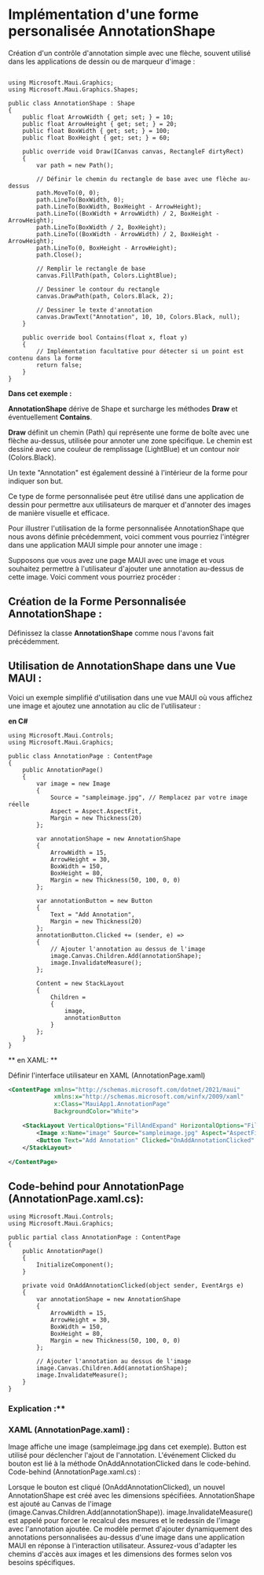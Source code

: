 # Implémentation d'une forme personalisée AnnotationShape

Création d'un contrôle d'annotation simple avec une flèche, souvent utilisé dans les applications de dessin ou de marqueur d'image :

``` CSharp 

using Microsoft.Maui.Graphics;
using Microsoft.Maui.Graphics.Shapes;

public class AnnotationShape : Shape
{
    public float ArrowWidth { get; set; } = 10;
    public float ArrowHeight { get; set; } = 20;
    public float BoxWidth { get; set; } = 100;
    public float BoxHeight { get; set; } = 60;

    public override void Draw(ICanvas canvas, RectangleF dirtyRect)
    {
        var path = new Path();
        
        // Définir le chemin du rectangle de base avec une flèche au-dessus
        path.MoveTo(0, 0);
        path.LineTo(BoxWidth, 0);
        path.LineTo(BoxWidth, BoxHeight - ArrowHeight);
        path.LineTo((BoxWidth + ArrowWidth) / 2, BoxHeight - ArrowHeight);
        path.LineTo(BoxWidth / 2, BoxHeight);
        path.LineTo((BoxWidth - ArrowWidth) / 2, BoxHeight - ArrowHeight);
        path.LineTo(0, BoxHeight - ArrowHeight);
        path.Close();

        // Remplir le rectangle de base
        canvas.FillPath(path, Colors.LightBlue);

        // Dessiner le contour du rectangle
        canvas.DrawPath(path, Colors.Black, 2);

        // Dessiner le texte d'annotation
        canvas.DrawText("Annotation", 10, 10, Colors.Black, null);
    }

    public override bool Contains(float x, float y)
    {
        // Implémentation facultative pour détecter si un point est contenu dans la forme
        return false;
    }
}

```

**Dans cet exemple :**

**AnnotationShape** dérive de Shape et surcharge les méthodes **Draw** et éventuellement **Contains**.

**Draw**  définit un chemin (Path) qui représente une forme de boîte avec une flèche au-dessus, utilisée pour annoter une zone spécifique.
Le chemin est dessiné avec une couleur de remplissage (LightBlue) et un contour noir (Colors.Black).

Un texte "Annotation" est également dessiné à l'intérieur de la forme pour indiquer son but.

Ce type de forme personnalisée peut être utilisé dans une application de dessin pour permettre aux utilisateurs de marquer et d'annoter des images de manière visuelle et efficace.

Pour illustrer l'utilisation de la forme personnalisée AnnotationShape que nous avons définie précédemment, voici comment vous pourriez l'intégrer dans une application MAUI simple pour annoter une image :

Supposons que vous avez une page MAUI avec une image et vous souhaitez permettre à l'utilisateur d'ajouter une annotation au-dessus de cette image. Voici comment vous pourriez procéder :

## Création de la Forme Personnalisée AnnotationShape :

Définissez la classe **AnnotationShape** comme nous l'avons fait précédemment.

## Utilisation de AnnotationShape dans une Vue MAUI :
Voici un exemple simplifié d'utilisation dans une vue MAUI où vous affichez une image et ajoutez une annotation au clic de l'utilisateur :

**en C#**

``` CSharp 
using Microsoft.Maui.Controls;
using Microsoft.Maui.Graphics;

public class AnnotationPage : ContentPage
{
    public AnnotationPage()
    {
        var image = new Image
        {
            Source = "sampleimage.jpg", // Remplacez par votre image réelle
            Aspect = Aspect.AspectFit,
            Margin = new Thickness(20)
        };

        var annotationShape = new AnnotationShape
        {
            ArrowWidth = 15,
            ArrowHeight = 30,
            BoxWidth = 150,
            BoxHeight = 80,
            Margin = new Thickness(50, 100, 0, 0)
        };

        var annotationButton = new Button
        {
            Text = "Add Annotation",
            Margin = new Thickness(20)
        };
        annotationButton.Clicked += (sender, e) =>
        {
            // Ajouter l'annotation au dessus de l'image
            image.Canvas.Children.Add(annotationShape);
            image.InvalidateMeasure();
        };

        Content = new StackLayout
        {
            Children =
            {
                image,
                annotationButton
            }
        };
    }
}

```

** en XAML: **

Définir l'interface utilisateur en XAML (AnnotationPage.xaml)

``` XML
<ContentPage xmlns="http://schemas.microsoft.com/dotnet/2021/maui"
             xmlns:x="http://schemas.microsoft.com/winfx/2009/xaml"
             x:Class="MauiApp1.AnnotationPage"
             BackgroundColor="White">

    <StackLayout VerticalOptions="FillAndExpand" HorizontalOptions="FillAndExpand">
        <Image x:Name="image" Source="sampleimage.jpg" Aspect="AspectFit" Margin="20" />
        <Button Text="Add Annotation" Clicked="OnAddAnnotationClicked" Margin="20" />
    </StackLayout>

</ContentPage>
```


## Code-behind pour AnnotationPage (AnnotationPage.xaml.cs):

``` CSharp 
using Microsoft.Maui.Controls;
using Microsoft.Maui.Graphics;

public partial class AnnotationPage : ContentPage
{
    public AnnotationPage()
    {
        InitializeComponent();
    }

    private void OnAddAnnotationClicked(object sender, EventArgs e)
    {
        var annotationShape = new AnnotationShape
        {
            ArrowWidth = 15,
            ArrowHeight = 30,
            BoxWidth = 150,
            BoxHeight = 80,
            Margin = new Thickness(50, 100, 0, 0)
        };

        // Ajouter l'annotation au dessus de l'image
        image.Canvas.Children.Add(annotationShape);
        image.InvalidateMeasure();
    }
}
```

### Explication :**
### XAML (AnnotationPage.xaml) :

Image affiche une image (sampleimage.jpg dans cet exemple).
Button est utilisé pour déclencher l'ajout de l'annotation.
L'événement Clicked du bouton est lié à la méthode OnAddAnnotationClicked dans le code-behind.
Code-behind (AnnotationPage.xaml.cs) :

Lorsque le bouton est cliqué (OnAddAnnotationClicked), un nouvel AnnotationShape est créé avec les dimensions spécifiées.
AnnotationShape est ajouté au Canvas de l'image (image.Canvas.Children.Add(annotationShape)).
image.InvalidateMeasure() est appelé pour forcer le recalcul des mesures et le redessin de l'image avec l'annotation ajoutée.
Ce modèle permet d'ajouter dynamiquement des annotations personnalisées au-dessus d'une image dans une application MAUI en réponse à l'interaction utilisateur. Assurez-vous d'adapter les chemins d'accès aux images et les dimensions des formes selon vos besoins spécifiques.








